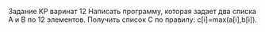 Задание КР варинат 12
Написать программу, которая задает два списка A и B по 12
элементов. Получить список C по правилу: c[i]=max(a[i],b[i]).
